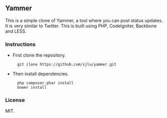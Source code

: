 ## Yammer

This is a simple clone of Yammer, a tool where you can post status updates. It is very similar
to Twitter. This is built using PHP, CodeIgniter, Backbone and LESS.

### Instructions

* First clone the repository.

        git clone https://github.com/sjlu/yammer.git

* Then install dependencies.

        php composer.phar install
        bower install

### License

MIT.